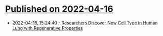 # [Published on 2022-04-16](index.md)

* [2022-04-16, 15:24:40](https://news.ycombinator.com/item?id=31053044) - [Researchers Discover New Cell Type in Human Lung with Regenerative Properties](https://www.pennmedicine.org/news/news-releases/2022/april/penn-researchers-discover-new-cell-type-in-human-lung-with-regenerative-properties)
